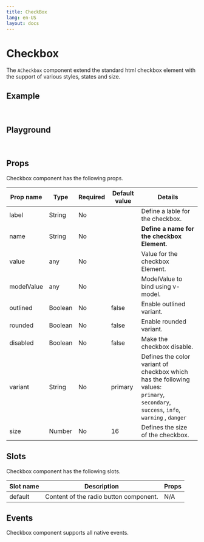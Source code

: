 ```yaml
---
title: CheckBox
lang: en-US
layout: docs
---
```


<script setup lang="ts">
import { ACheckbox} from '../../src/'
import { ACheckboxMeta } from '../../src/components/ACheckbox/ACheckbox.meta'
import PG from '../../src/playground/PG.vue'
import { ref } from 'vue'
const v=ref(true);
</script>

# Checkbox

The <code>ACheckbox</code> component extend the standard html checkbox element with the support of various styles, states and size.

## Example

<br/>

<ACheckbox variant="info" />
<ACheckbox variant="info" outlined
 />
 <ACheckbox variant="info" outlined disabled
 />
 <ACheckbox variant="info" outlined disabled v-model=v
 />
 <ACheckbox variant="info" rounded 
 />
 
 <ACheckbox variant="info" rounded outlined
 />
 <ACheckbox variant="info" rounded disabled
 />
 <ACheckbox variant="info" rounded outlined disabled v-model=v
 />

## Playground

<br/>

  <div>
    <PG :comp="ACheckbox" :comp-meta="ACheckboxMeta">
      <template #default="{ vModels }">
        <ACheckbox v-bind="vModels" />
      </template>
    </PG>
  </div>

## Props

Checkbox component has the following props.

| Prop name  | Type    | Required | Default value | Details                                                                                                                                                                                                      |
| ---------- | ------- | -------- | ------------- | ------------------------------------------------------------------------------------------------------------------------------------------------------------------------------------------------------------ |
| label      | String  | No       |               | Define a lable for the checkbox.                                                                                                                                                                             |
| name       | String  | No       |               | <b>Define a name for the checkbox Element.</b>                                                                                                                                                               |
| value      | any     | No       |               | Value for the checkbox Element.                                                                                                                                                                              |
| modelValue | any     | No       |               | ModelValue to bind using v-model.                                                                                                                                                                            |
| outlined   | Boolean | No       | false         | Enable outlined variant.                                                                                                                                                                                     |
| rounded    | Boolean | No       | false         | Enable rounded variant.                                                                                                                                                                                      |
| disabled   | Boolean | No       | false         | Make the checkbox disable.                                                                                                                                                                                   |
| variant    | String  | No       | primary       | Defines the color variant of checkbox which has the following values: <br> <code>primary</code>, <code>secondary</code>, <code>success</code>, <code>info</code>, <code>warning</code> , <code>danger</code> |
| size       | Number  | No       | 16            | Defines the size of the checkbox.                                                                                                                                                                            |

## Slots

Checkbox component has the following slots.

| Slot name | Description                            | Props |
| --------- | -------------------------------------- | ----- |
| default   | Content of the radio button component. | N/A   |

## Events

Checkbox component supports all native events.
